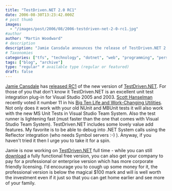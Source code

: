 ```yaml
---
title: "TestDriven.NET 2.0 RC1"
date: 2006-08-30T13:23:42.000Z
# post thumb
images:
  - "/images/post/2006/08/2006-testdriven-net-2-0-rc1.jpg"
#author
author: "Martin Woodward"
# description
description: "Jamie Cansdale announces the release of TestDriven.NET 2.0 RC1, a powerful unit test integration plug-in for Visual Studio."
# Taxonomies
categories: ["tfs", "technology", "dotnet", "web", "programming", "personal"]
tags: ["blog", "archive"]
type: "regular" # available type (regular or featured)
draft: false
---
```

[ Jamie Cansdale](http://www.testdriven.net/) has [released RC1](http://weblogs.asp.net/nunitaddin/archive/2006/08/30/TestDriven.NET-2.0.1761-_2D00_-RC1.aspx) of the new version of [TestDriven.NET](http://www.testdriven.net/).  For those of you that don't know it TestDriven.NET is an excellent unit test integration plug-in for Visual Studio 2005 and 2003.  [Scott Hanselman](http://www.hanselman.com/blog/) recently voted it number 11 in his [Big Ten Life and Work-Changing Utilities](http://www.hanselman.com/blog/ScottHanselmans2006UltimateDeveloperAndPowerUsersToolListForWindows.aspx). Not only does it work with your old NUnit and MBUnit tests it will also work with the new MS Unit Tests in Visual Studio Team System.  Also the test runner is lightening fast (must faster than the one that comes with Visual Studio Team System).  TestDriven.NET includes some lovely value add features.  My favorite is to be able to debug into .NET System calls using the Reflector integration (who needs Symbol servers :-) ).  Anyway, if you haven't tried it then I urge you to take it for a spin.   

Jamie is now working on [TestDriven.NET](http://www.testdriven.net/) full time - while you can still [download](http://www.testdriven.net/download.aspx) a fully functional free version, you can also get your company to pay for a professional or enterprise version which has more corporate friendly licensing.  I'd encourage you to cough up some money for it, the professional version is below the magical $100 mark and will is well worth the investment even if it just so that you can get home earlier and see more of your family.